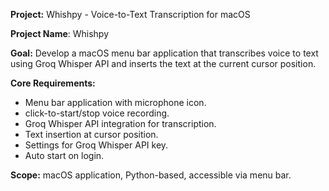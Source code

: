 **Project:** Whishpy - Voice-to-Text Transcription for macOS

**Project Name**: Whishpy

**Goal:** Develop a macOS menu bar application that transcribes voice to text using Groq Whisper API and inserts the text at the current cursor position.

**Core Requirements:**

* Menu bar application with microphone icon.
* click-to-start/stop voice recording.
* Groq Whisper API integration for transcription.
* Text insertion at cursor position.
* Settings for Groq Whisper API key.
* Auto start on login.

**Scope:** macOS application, Python-based, accessible via menu bar.
